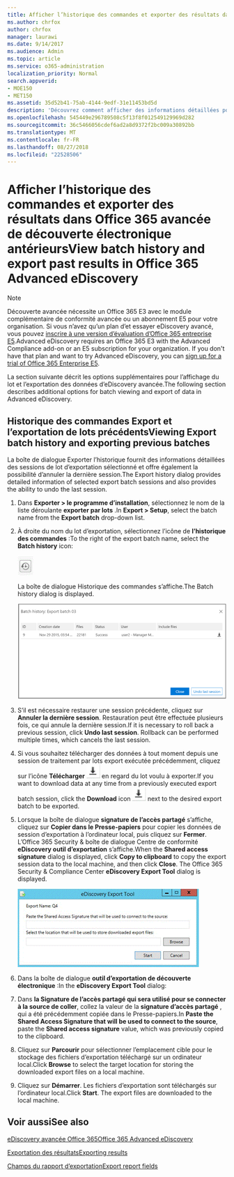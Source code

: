 ```yaml
---
title: Afficher l’historique des commandes et exporter des résultats dans Office 365 avancée de découverte électronique antérieurs
ms.author: chrfox
author: chrfox
manager: laurawi
ms.date: 9/14/2017
ms.audience: Admin
ms.topic: article
ms.service: o365-administration
localization_priority: Normal
search.appverid:
- MOE150
- MET150
ms.assetid: 35d52b41-75ab-4144-9edf-31e11453bd5d
description: 'Découvrez comment afficher des informations détaillées pour les sessions de lot d’exportation sélectionné et comment annuler la dernière exportation session dans Office 365 avancée de découverte électronique.  '
ms.openlocfilehash: 545449e296789508c5f13f8f012549129969d282
ms.sourcegitcommit: 36c5466056cdef6ad2a8d9372f2bc009a30892bb
ms.translationtype: MT
ms.contentlocale: fr-FR
ms.lasthandoff: 08/27/2018
ms.locfileid: "22528506"
---
```

# <a name="view-batch-history-and-export-past-results-in-office-365-advanced-ediscovery"></a><span data-ttu-id="9f788-103">Afficher l’historique des commandes et exporter des résultats dans Office 365 avancée de découverte électronique antérieurs</span><span class="sxs-lookup"><span data-stu-id="9f788-103">View batch history and export past results in Office 365 Advanced eDiscovery</span></span>

> [!NOTE]
> <span data-ttu-id="9f788-p101">Découverte avancée nécessite un Office 365 E3 avec le module complémentaire de conformité avancée ou un abonnement E5 pour votre organisation. Si vous n’avez qu’un plan d’et essayer eDiscovery avancé, vous pouvez [inscrire à une version d’évaluation d’Office 365 entreprise E5](https://go.microsoft.com/fwlink/p/?LinkID=698279).</span><span class="sxs-lookup"><span data-stu-id="9f788-p101">Advanced eDiscovery requires an Office 365 E3 with the Advanced Compliance add-on or an E5 subscription for your organization. If you don't have that plan and want to try Advanced eDiscovery, you can [sign up for a trial of Office 365 Enterprise E5](https://go.microsoft.com/fwlink/p/?LinkID=698279).</span></span> 
  
<span data-ttu-id="9f788-106">La section suivante décrit les options supplémentaires pour l’affichage du lot et l’exportation des données d’eDiscovery avancée.</span><span class="sxs-lookup"><span data-stu-id="9f788-106">The following section describes additional options for batch viewing and export of data in Advanced eDiscovery.</span></span> 
  
## <a name="viewing-export-batch-history-and-exporting-previous-batches"></a><span data-ttu-id="9f788-107">Historique des commandes Export et l’exportation de lots précédents</span><span class="sxs-lookup"><span data-stu-id="9f788-107">Viewing Export batch history and exporting previous batches</span></span>

<span data-ttu-id="9f788-108">La boîte de dialogue Exporter l’historique fournit des informations détaillées des sessions de lot d’exportation sélectionné et offre également la possibilité d’annuler la dernière session.</span><span class="sxs-lookup"><span data-stu-id="9f788-108">The Export history dialog provides detailed information of selected export batch sessions and also provides the ability to undo the last session.</span></span>
  
1. <span data-ttu-id="9f788-109">Dans **Exporter \> le programme d’installation**, sélectionnez le nom de la liste déroulante **exporter par lots** .</span><span class="sxs-lookup"><span data-stu-id="9f788-109">In **Export \> Setup**, select the batch name from the **Export batch** drop-down list.</span></span> 
    
2. <span data-ttu-id="9f788-110">À droite du nom du lot d’exportation, sélectionnez l’icône de **l’historique des commandes** :</span><span class="sxs-lookup"><span data-stu-id="9f788-110">To the right of the export batch name, select the **Batch history** icon:</span></span> 
    
    ![Icône d’exportation de l’historique par lots](media/a14f6ef9-0c3c-4851-b65d-9380f2d8a38a.gif)
  
    <span data-ttu-id="9f788-112">La boîte de dialogue Historique des commandes s’affiche.</span><span class="sxs-lookup"><span data-stu-id="9f788-112">The Batch history dialog is displayed.</span></span>
    
    ![Exporter l’historique par lots](media/04c5b75c-348c-491d-b4fe-716659333890.png)
  
3. <span data-ttu-id="9f788-p102">S’il est nécessaire restaurer une session précédente, cliquez sur **Annuler la dernière session**. Restauration peut être effectuée plusieurs fois, ce qui annule la dernière session.</span><span class="sxs-lookup"><span data-stu-id="9f788-p102">If it is necessary to roll back a previous session, click **Undo last session**. Rollback can be performed multiple times, which cancels the last session.</span></span>
    
4. <span data-ttu-id="9f788-116">Si vous souhaitez télécharger des données à tout moment depuis une session de traitement par lots export exécutée précédemment, cliquez sur l’icône **Télécharger** ![icône d’exportation lot historique de téléchargement](media/de69b920-a6ac-4ddb-b93e-e1cc5888e6c4.gif) en regard du lot voulu à exporter.</span><span class="sxs-lookup"><span data-stu-id="9f788-116">If you want to download data at any time from a previously executed export batch session, click the **Download** icon ![Export batch history download icon](media/de69b920-a6ac-4ddb-b93e-e1cc5888e6c4.gif) next to the desired export batch to be exported.</span></span> 
    
5. <span data-ttu-id="9f788-p103">Lorsque la boîte de dialogue **signature de l’accès partagé** s’affiche, cliquez sur **Copier dans le Presse-papiers** pour copier les données de session d’exportation à l’ordinateur local, puis cliquez sur **Fermer**. L’Office 365 Security &amp; boîte de dialogue Centre de conformité **eDiscovery outil d’exportation** s’affiche.</span><span class="sxs-lookup"><span data-stu-id="9f788-p103">When the **Shared access signature** dialog is displayed, click **Copy to clipboard** to copy the export session data to the local machine, and then click **Close**. The Office 365 Security &amp; Compliance Center **eDiscovery Export Tool** dialog is displayed.</span></span> 
    
    ![Boîte de dialogue Exporter la découverte électronique](media/01f79d2d-6da0-45e6-9c6f-ab12347572cb.gif)
  
6. <span data-ttu-id="9f788-120">Dans la boîte de dialogue **outil d’exportation de découverte électronique** :</span><span class="sxs-lookup"><span data-stu-id="9f788-120">In the **eDiscovery Export Tool** dialog:</span></span> 
    
1. <span data-ttu-id="9f788-121">Dans **la Signature de l’accès partagé qui sera utilisé pour se connecter à la source de coller**, collez la valeur de la **signature d’accès partagé** , qui a été précédemment copiée dans le Presse-papiers.</span><span class="sxs-lookup"><span data-stu-id="9f788-121">In **Paste the Shared Access Signature that will be used to connect to the source**, paste the **Shared access signature** value, which was previously copied to the clipboard.</span></span> 
    
2. <span data-ttu-id="9f788-122">Cliquez sur **Parcourir** pour sélectionner l’emplacement cible pour le stockage des fichiers d’exportation téléchargé sur un ordinateur local.</span><span class="sxs-lookup"><span data-stu-id="9f788-122">Click **Browse** to select the target location for storing the downloaded export files on a local machine.</span></span> 
    
3. <span data-ttu-id="9f788-p104">Cliquez sur **Démarrer**. Les fichiers d’exportation sont téléchargés sur l’ordinateur local.</span><span class="sxs-lookup"><span data-stu-id="9f788-p104">Click **Start**. The export files are downloaded to the local machine.</span></span> 
    
## <a name="see-also"></a><span data-ttu-id="9f788-125">Voir aussi</span><span class="sxs-lookup"><span data-stu-id="9f788-125">See also</span></span>

[<span data-ttu-id="9f788-126">eDiscovery avancée Office 365</span><span class="sxs-lookup"><span data-stu-id="9f788-126">Office 365 Advanced eDiscovery</span></span>](office-365-advanced-ediscovery.md)
  
[<span data-ttu-id="9f788-127">Exportation des résultats</span><span class="sxs-lookup"><span data-stu-id="9f788-127">Exporting results </span></span>](export-results-in-advanced-ediscovery.md)

[<span data-ttu-id="9f788-128">Champs du rapport d’exportation</span><span class="sxs-lookup"><span data-stu-id="9f788-128">Export report fields</span></span>](export-report-fields-in-advanced-ediscovery.md)

